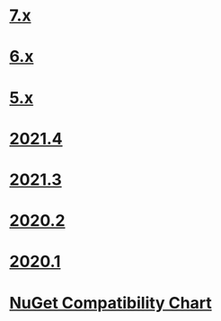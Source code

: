 # [7.x](7.x.md)
# [6.x](6.x.md)
# [5.x](5.x.md)
# [2021.4](2021.4.md)
# [2021.3](2021.3.md)
# [2020.2](2020.2.md)
# [2020.1](2020.1.md)
# [NuGet Compatibility Chart](nuget-compatibility-chart.md)
